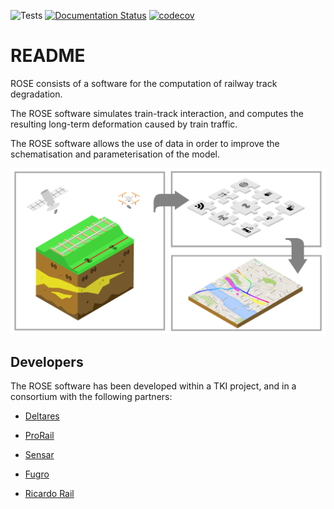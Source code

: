 ![Tests](https://github.com/PlatypusBytes/rose/actions/workflows/workflow.yml/badge.svg)
[![Documentation Status](https://readthedocs.org/projects/rose-model/badge/?version=latest)](https://rose-model.readthedocs.io/)
[![codecov](https://codecov.io/gh/PlatypusBytes/rose/graph/badge.svg?token=BxXZoumoIt)](https://codecov.io/gh/PlatypusBytes/rose)

# README #

ROSE consists of a software for the computation of railway track degradation.

The ROSE software simulates train-track interaction, and computes the resulting
long-term deformation caused by train traffic.

The ROSE software allows the use of data in order to improve the schematisation
and parameterisation of the model.

![scheme](./docs/_static/scheme.png)

## Developers
The ROSE software has been developed within a TKI project, and in a consortium with the following partners:

* [Deltares](https://www.deltares.nl)

* [ProRail](https://www.prorail.nl)

* [Sensar](https://www.sensar.nl)

* [Fugro](https://www.fugro.com/nl)

* [Ricardo Rail](https://www.ricardo.com/rail/)
